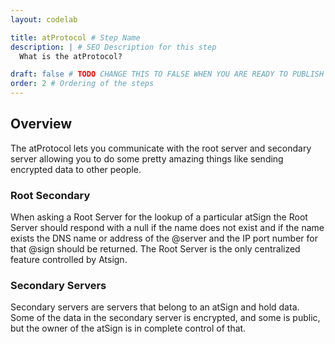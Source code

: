 ```yaml
---
layout: codelab

title: atProtocol # Step Name
description: | # SEO Description for this step
  What is the atProtocol?

draft: false # TODO CHANGE THIS TO FALSE WHEN YOU ARE READY TO PUBLISH THE PAGE
order: 2 # Ordering of the steps
---
```


## Overview
The atProtocol lets you communicate with the root server and secondary server allowing you to do some pretty amazing things like sending encrypted data to other people. 

### Root Secondary
When asking a Root Server for the lookup of a particular atSign the Root Server should respond with a null if the name does not exist and if the name exists the DNS name or address of the @server and the IP port number for that @sign should be returned. The Root Server is the only centralized feature controlled by Atsign.

### Secondary Servers
Secondary servers are servers that belong to an atSign and hold data. Some of the data in the secondary server is encrypted, and some is public, but the owner of the atSign is in complete control of that. 